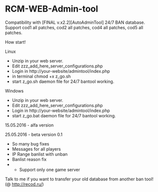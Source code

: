# RCM-WEB-Admin-tool

Compatibility with [FINAL v.x2.2][AutoAdminTool] 24/7 BAN database.
Support cod1 all patches, cod2 all patches, cod4 all patches, cod5 all patches.

How start!

Linux

* Unzip in your web server.
* Edit zzz_add_here_server_configurations.php
* Login in http://your-website/admintool/index.php
* in terminal chmod +x z_go.sh
* start z_go.sh daemon file for 24/7 bantool working.

Windows

* Unzip in your web server.
* Edit zzz_add_here_server_configurations.php
* Login in http://your-website/admintool/index.php
* start z_go.bat daemon file for 24/7 bantool working.


15.05.2016 - alfa version 

25.05.2016 - beta version 0.1

* So many bug fixes
* Messages for all players
* IP Range banlist with unban
* Banlist reason fix
* - Support only one game server

Talk to me if you want to transfer your old database from another ban tool! (@ http://recod.ru/)
